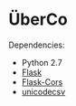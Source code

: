 # ÜberCo

Dependencies:

* Python 2.7
* [Flask](https://pypi.python.org/pypi/Flask)
* [Flask-Cors](https://pypi.python.org/pypi/Flask-Cors)
* [unicodecsv](https://pypi.python.org/pypi/unicodecsv)